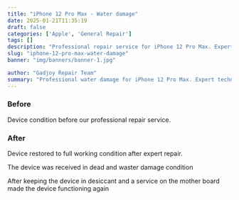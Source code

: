 ```yaml
---
title: "iPhone 12 Pro Max - Water damage"
date: 2025-01-21T11:35:19
draft: false
categories: ['Apple', 'General Repair']
tags: []
description: "Professional repair service for iPhone 12 Pro Max. Expert diagnosis and quality repairs in Bangalore."
slug: "iphone-12-pro-max-water-damage"
banner: "img/banners/banner-1.jpg"

author: "Gadjoy Repair Team"
summary: "Professional water damage for iPhone 12 Pro Max. Expert technicians, quality parts, warranty included."
---
```


### Before

Device condition before our professional repair service.

### After

Device restored to full working condition after expert repair.

The device was received in dead and waster damage condition

After keeping the device in desiccant and a service on the mother board made the device functioning again